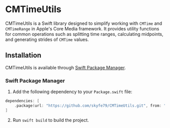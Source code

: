 # CMTimeUtils

CMTimeUtils is a Swift library designed to simplify working with `CMTime` and `CMTimeRange` in Apple's Core Media framework. It provides utility functions for common operations such as splitting time ranges, calculating midpoints, and generating strides of `CMTime` values.

## Installation

CMTimeUtils is available through [Swift Package Manager](https://swift.org/package-manager/).

### Swift Package Manager

1. Add the following dependency to your `Package.swift` file:

```swift
dependencies: [
    .package(url: "https://github.com/skyfe79/CMTimeUtils.git", from: "0.0.1")
]
```

2. Run `swift build` to build the project.

